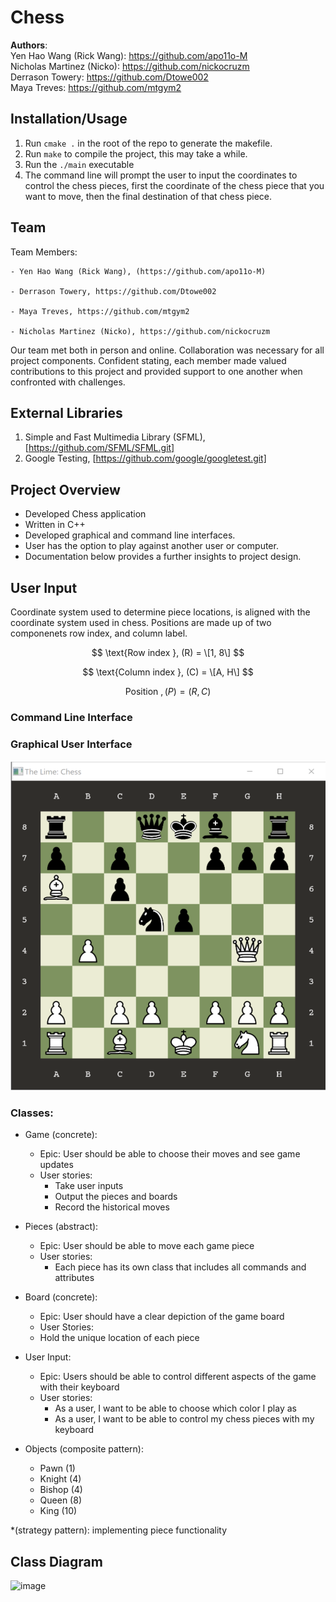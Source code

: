 # Chess

**Authors**:<br>
Yen Hao Wang (Rick Wang): https://github.com/apo11o-M<br>
Nicholas Martinez (Nicko): https://github.com/nickocruzm<br>
Derrason Towery: https://github.com/Dtowe002<br>
Maya Treves: https://github.com/mtgym2<br>

## Installation/Usage
1. Run `cmake .` in the root of the repo to generate the makefile.
2. Run `make` to compile the project, this may take a while.
3. Run the `./main` executable
4. The command line will prompt the user to input the coordinates to control the chess pieces, first the coordinate of the chess piece that you want to move, then the final destination of that chess piece.

## Team 
Team Members:

 	- Yen Hao Wang (Rick Wang), (https://github.com/apo11o-M)
  
 	- Derrason Towery, https://github.com/Dtowe002
  
  	- Maya Treves, https://github.com/mtgym2
   
   	- Nicholas Martinez (Nicko), https://github.com/nickocruzm
  
Our team met both in person and online. Collaboration was necessary for all project components. Confident stating, each member made valued contributions to this project and provided support to one another when confronted with challenges.

## External Libraries
1. Simple and Fast Multimedia Library (SFML), [https://github.com/SFML/SFML.git]
2. Google Testing, [https://github.com/google/googletest.git]

## Project Overview
- Developed Chess application
- Written in C++ 
- Developed graphical and command line interfaces.
- User has the option to play against another user or computer.
- Documentation below provides a further insights to project design.

## User Input

Coordinate system used to determine piece locations, is aligned with the coordinate system used in chess. Positions are made up of two componenets row index, and column label.

$$ \text{Row index }, (R) = \[1, 8\] $$

$$ \text{Column index }, (C) = \[A, H\] $$

$$ \text{Position }, (P) = (R,C) $$

### Command Line Interface

### Graphical User Interface

![GUI](assets/GUI_Chess.png)

### Classes:
- Game (concrete):
  - Epic: User should be able to choose their moves and see game updates
  - User stories: 
    - Take user inputs
    - Output the pieces and boards
    - Record the historical moves
- Pieces (abstract):
  - Epic: User should be able to move each game piece
  - User stories:
    - Each piece has its own class that includes all commands and attributes
- Board (concrete):
  - Epic: User should have a clear depiction of the game board
  - User Stories:
   - Hold the unique location of each piece
- User Input:
  - Epic: Users should be able to control different aspects of the game with their keyboard
  - User stories:
    - As a user, I want to be able to choose which color I play as
    - As a user, I want to be able to control my chess pieces with my keyboard
   

- Objects (composite pattern):
  - Pawn (1)
  - Knight (4)
  - Bishop (4)
  - Queen (8)
  - King (10)


*(strategy pattern): implementing piece functionality
 
## Class Diagram
![image](https://user-images.githubusercontent.com/89518835/145036362-84267055-8d74-4c2c-8be1-ba7e1684d342.png)

